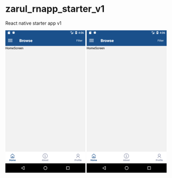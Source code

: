 # zarul_rnapp_starter_v1
React native starter app v1

<img src="https://github.com/zarulrahim/zarul_rnapp_starter_v1/blob/main/src/assets/images/ss1.png" width="250">
<img src="https://github.com/zarulrahim/zarul_rnapp_starter_v1/blob/main/src/assets/images/ss1.png" width="250">